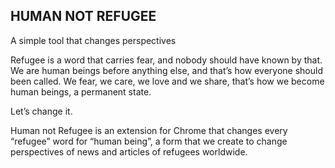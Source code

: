 ## HUMAN NOT REFUGEE
A simple tool that changes perspectives

Refugee is a word that carries fear, and nobody should have known by that. 
We are human beings before anything else, and that’s how everyone 
should been called. We fear, we care, we love and we share, that’s how 
we become human beings, a permanent state.

Let’s change it.

Human not Refugee is an extension for Chrome that changes every “refugee” word for “human being”, a form that we create to change perspectives of news and articles of refugees worldwide.